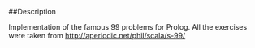 ##Description 

Implementation of the famous 99 problems for Prolog. 
All the exercises were taken from http://aperiodic.net/phil/scala/s-99/